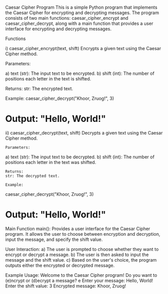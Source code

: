 Caesar Cipher Program
This is a simple Python program that implements the Caesar Cipher for encrypting and decrypting messages. 
The program consists of two main functions: caesar_cipher_encrypt and caesar_cipher_decrypt, along with a main function that provides a user interface for encrypting and decrypting messages.

Functions

i) caesar_cipher_encrypt(text, shift)
   Encrypts a given text using the Caesar Cipher method.

   Parameters:
   
   a) text (str): The input text to be encrypted.
   b) shift (int): The number of positions each letter in the text is shifted.

   Returns:
   str: The encrypted text.

   Example:
   caesar_cipher_decrypt("Khoor, Zruog!", 3)
   # Output: "Hello, World!"

ii) caesar_cipher_decrypt(text, shift)
    Decrypts a given text using the Caesar Cipher method.

    Parameters:
 a) text (str): The input text to be decrypted.
 b) shift (int): The number of positions each letter in the text was shifted.
 
    Returns:
    str: The decrypted text.
    
    Example:
  caesar_cipher_decrypt("Khoor, Zruog!", 3)
  # Output: "Hello, World!"
  
Main Function
 main():
Provides a user interface for the Caesar Cipher program. It allows the user to choose between encryption and decryption, input the message, and specify the shift value.

User Interaction:
a) The user is prompted to choose whether they want to encrypt or decrypt a message.
b) The user is then asked to input the message and the shift value.
c) Based on the user's choice, the program outputs either the encrypted or decrypted message.

Example Usage:
Welcome to the Caesar Cipher program!
Do you want to (e)ncrypt or (d)ecrypt a message? e
Enter your message: Hello, World!
Enter the shift value: 3
Encrypted message: Khoor, Zruog!






